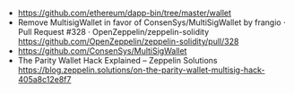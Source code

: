 * https://github.com/ethereum/dapp-bin/tree/master/wallet
* Remove MultisigWallet in favor of ConsenSys/MultiSigWallet by frangio · Pull Request #328 · OpenZeppelin/zeppelin-solidity  https://github.com/OpenZeppelin/zeppelin-solidity/pull/328
* https://github.com/ConsenSys/MultiSigWallet
* The Parity Wallet Hack Explained – Zeppelin Solutions https://blog.zeppelin.solutions/on-the-parity-wallet-multisig-hack-405a8c12e8f7
